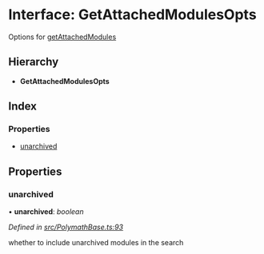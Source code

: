 # Interface: GetAttachedModulesOpts

Options for [getAttachedModules](../classes/_polymathbase_.polymathbase.md#getattachedmodules)

## Hierarchy

- **GetAttachedModulesOpts**

## Index

### Properties

- [unarchived](_polymathbase_.getattachedmodulesopts.md#unarchived)

## Properties

### unarchived

• **unarchived**: _boolean_

_Defined in [src/PolymathBase.ts:93](https://github.com/PolymathNetwork/polymath-sdk/blob/d34930f/src/PolymathBase.ts#L93)_

whether to include unarchived modules in the search
